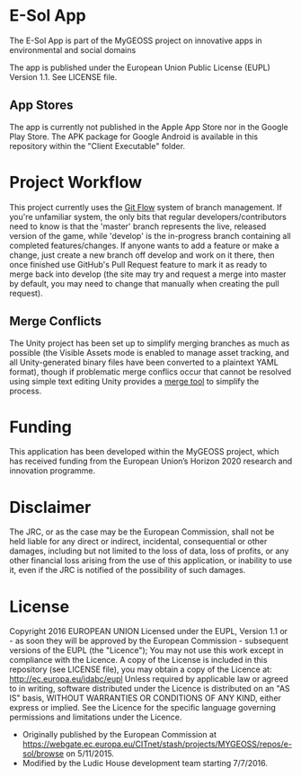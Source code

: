 # E-Sol App
The E-Sol App is part of the MyGEOSS project on innovative apps in environmental and social domains 

The app is published under the European Union Public License (EUPL) Version 1.1. See LICENSE file.

## App Stores
The app is currently not published in the Apple App Store nor in the Google Play Store. 
The APK package for Google Android is available in this repository within the "Client Executable" folder.

# Project Workflow
This project currently uses the [Git Flow](http://nvie.com/posts/a-successful-git-branching-model/) system of branch management. If you're unfamiliar system, the only bits that regular developers/contributors need to know is that the 'master' branch represents the live, released version of the game, while 'develop' is the in-progress branch containing all completed features/changes. If anyone wants to add a feature or make a change, just create a new branch off develop and work on it there, then once finished use GitHub's Pull Request feature to mark it as ready to merge back into develop (the site may try and request a merge into master by default, you may need to change that manually when creating the pull request).

## Merge Conflicts
The Unity project has been set up to simplify merging branches as much as possible (the Visible Assets mode is enabled to manage asset tracking, and all Unity-generated binary files have been converted to a plaintext YAML format), though if problematic merge conflics occur that cannot be resolved using simple text editing Unity provides a [merge tool](https://docs.unity3d.com/Manual/SmartMerge.html) to simplify the process. 

# Funding
This application has been developed within the MyGEOSS project, which has received funding from the European Union’s Horizon 2020 research and innovation programme.

# Disclaimer
The JRC, or as the case may be the European Commission, shall not be held liable for any direct or indirect, incidental, consequential or other damages, including but not limited to the loss of data, loss of profits, or any other financial loss arising from the use of this application, or inability to use it, even if the JRC is notified of the possibility of such damages.

# License
Copyright 2016 EUROPEAN UNION Licensed under the EUPL, Version 1.1 or - as soon they will be approved by the European Commission - subsequent versions of the EUPL (the "Licence"); You may not use this work except in compliance with the Licence. A copy of the License is included in this repository (see LICENSE file), you may obtain a copy of the Licence at: http://ec.europa.eu/idabc/eupl Unless required by applicable law or agreed to in writing, software distributed under the Licence is distributed on an "AS IS" basis, WITHOUT WARRANTIES OR CONDITIONS OF ANY KIND, either express or implied. See the Licence for the specific language governing permissions and limitations under the Licence.

* Originally published by the European Commission at https://webgate.ec.europa.eu/CITnet/stash/projects/MYGEOSS/repos/e-sol/browse on 5/11/2015.
* Modified by the Ludic House development team starting 7/7/2016.
